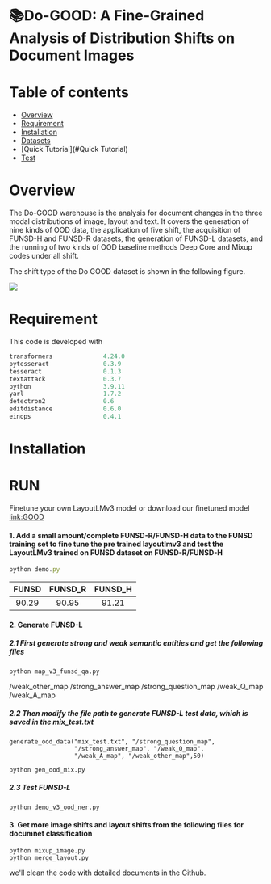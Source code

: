 # 📚Do-GOOD: A Fine-Grained Analysis of Distribution Shifts on Document Images

# Table of contents
* [Overview](#overview)
* [Requirement](#requirement)
* [Installation](#installation)
* [Datasets](#Datasets)
* [Quick Tutorial](#Quick Tutorial)
* [Test](#Test)

# Overview

The Do-GOOD warehouse is the analysis for document changes in the three modal distributions of image, layout and text. It covers the generation of nine kinds of OOD data, the application of five shift, the acquisition of FUNSD-H and FUNSD-R datasets, the generation of FUNSD-L datasets, and the running of two kinds of OOD baseline methods Deep Core and Mixup codes under all shift.

The shift type of the Do GOOD dataset is shown in the following figure.

![](https://user-images.githubusercontent.com/111342294/202709041-af2c99b2-5a6e-49b5-93ce-2c4883960601.png)



# Requirement

This code is developed with

```javascript
transformers              4.24.0 
pytesseract               0.3.9 
tesseract                 0.1.3     
textattack                0.3.7 
python                    3.9.11
yarl                      1.7.2
detectron2                0.6                         
editdistance              0.6.0                    
einops                    0.4.1
```

# Installation

# RUN

Finetune your own LayoutLMv3 model or download our finetuned model [link:GOOD](https://pan.baidu.com/s/1zwlTvQsJfQDVOo2UDMRgRA)


#### 1. Add a small amount/complete FUNSD-R/FUNSD-H data to the FUNSD training set to fine tune the pre trained layoutlmv3 and test the LayoutLMv3 trained on FUNSD dataset on FUNSD-R/FUNSD-H

```javascript
python demo.py
```

| FUNSD | FUNSD_R      | FUNSD_H      |
|:--------:| :------------:| :------------:|
| 90.29 | 90.95 | 91.21 |

#### 2. Generate FUNSD-L
 
##### 2.1 First generate strong and weak semantic entities and get the following files

```
python map_v3_funsd_qa.py
```
/weak_other_map  /strong_answer_map  /strong_question_map  /weak_Q_map  /weak_A_map

##### 2.2 Then modify the file path to generate FUNSD-L test data, which is saved in the mix_test.txt

```
generate_ood_data("mix_test.txt", "/strong_question_map",
                  "/strong_answer_map", "/weak_Q_map",
                  "/weak_A_map", "/weak_other_map",50)
```

```
python gen_ood_mix.py
```


##### 2.3 Test FUNSD-L
```
python demo_v3_ood_ner.py
```

#### 3. Get more image shifts and layout shifts from the following files for documnet classification

```
python mixup_image.py
python merge_layout.py
```

we'll clean the code with detailed documents in the Github.
